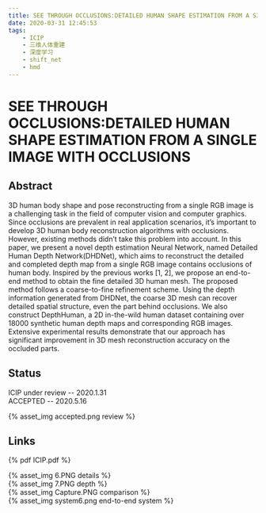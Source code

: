 ```yaml
---
title: SEE THROUGH OCCLUSIONS:DETAILED HUMAN SHAPE ESTIMATION FROM A SINGLE IMAGE WITH OCCLUSIONS
date: 2020-03-31 12:45:53
tags:
    - ICIP
    - 三维人体重建
    - 深度学习
    - shift_net
    - hmd
---
```


# SEE THROUGH OCCLUSIONS:DETAILED HUMAN SHAPE ESTIMATION FROM A SINGLE IMAGE WITH OCCLUSIONS

## Abstract

3D human body shape and pose reconstructing from a single RGB image is a challenging task in the field of computer vision and computer graphics. Since occlusions are prevalent in real application scenarios, it’s important to develop 3D human body reconstruction algorithms with occlusions. However, existing methods didn’t take this problem into account. In this paper, we present a novel depth estimation Neural Network, named Detailed Human Depth Network(DHDNet), which aims to reconstruct the detailed and completed depth map from a single RGB image contains occlusions of human body. Inspired by the previous works [1, 2], we propose an end-to-end method to obtain the fine detailed 3D human mesh. The proposed method follows a coarse-to-fine refinement scheme. Using the depth information generated from DHDNet, the coarse 3D mesh can recover detailed spatial structure, even the part behind occlusions. We also construct DepthHuman, a 2D in-the-wild human dataset containing over 18000 synthetic human depth maps and corresponding RGB images. Extensive experimental results demonstrate that our approach has significant improvement in 3D mesh reconstruction accuracy on the occluded parts.

## Status

ICIP under review -- 2020.1.31  
ACCEPTED          -- 2020.5.16  

{% asset_img accepted.png review %}  

## Links

{% pdf ICIP.pdf %}

{% asset_img 6.PNG details %}  
{% asset_img 7.PNG depth %}  
{% asset_img Capture.PNG comparison %}  
{% asset_img system6.png end-to-end system %}  
